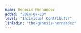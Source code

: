 ```yaml
---
name: Genesis Hernandez
added: "2024-07-20"
level: "Individual Contributor"
linkedin: "the-genesis-hernandez"
---
```

